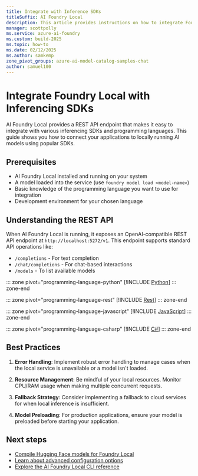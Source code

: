 ```yaml
---
title: Integrate with Inference SDKs
titleSuffix: AI Foundry Local
description: This article provides instructions on how to integrate Foundry Local with common Inferencing SDKs.
manager: scottpolly
ms.service: azure-ai-foundry
ms.custom: build-2025
ms.topic: how-to
ms.date: 02/12/2025
ms.author: samkemp
zone_pivot_groups: azure-ai-model-catalog-samples-chat
author: samuel100
---
```


# Integrate Foundry Local with Inferencing SDKs

AI Foundry Local provides a REST API endpoint that makes it easy to integrate with various inferencing SDKs and programming languages. This guide shows you how to connect your applications to locally running AI models using popular SDKs.

## Prerequisites

* AI Foundry Local installed and running on your system
* A model loaded into the service (use `foundry model load <model-name>`)
* Basic knowledge of the programming language you want to use for integration
* Development environment for your chosen language

## Understanding the REST API

When AI Foundry Local is running, it exposes an OpenAI-compatible REST API endpoint at `http://localhost:5272/v1`. This endpoint supports standard API operations like:

* `/completions` - For text completion
* `/chat/completions` - For chat-based interactions
* `/models` - To list available models


::: zone pivot="programming-language-python"
[!INCLUDE [Python](../includes/integrate-examples/python.md)]
::: zone-end

::: zone pivot="programming-language-rest"
[!INCLUDE [Rest](../includes/integrate-examples/curl.md)]
::: zone-end

::: zone pivot="programming-language-javascript"
[!INCLUDE [JavaScript](../includes/integrate-examples/javascript.md)]
::: zone-end

::: zone pivot="programming-language-csharp"
[!INCLUDE [C#](../includes/integrate-examples/csharp.md)]
::: zone-end

## Best Practices

1. **Error Handling**: Implement robust error handling to manage cases when the local service is unavailable or a model isn't loaded.

2. **Resource Management**: Be mindful of your local resources. Monitor CPU/RAM usage when making multiple concurrent requests.

3. **Fallback Strategy**: Consider implementing a fallback to cloud services for when local inference is insufficient.

4. **Model Preloading**: For production applications, ensure your model is preloaded before starting your application.

## Next steps

- [Compile Hugging Face models for Foundry Local](compile-models-for-foundry-local.md)
- [Learn about advanced configuration options](advanced-configuration.md)
- [Explore the AI Foundry Local CLI reference](../reference/cli-reference.md)
